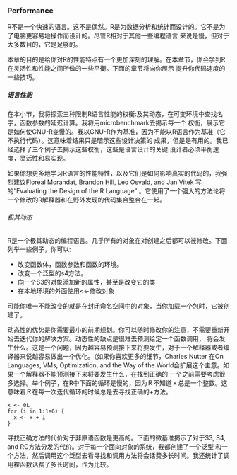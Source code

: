 ### Performance
R不是一个快速的语言。这不是偶然。R是为数据分析和统计而设计的。它不是为了电脑更容易地操作而设计的。尽管R相对于其他一些编程语言
来说是慢，但对于大多数目的，它是足够的。

本章的目的是给你对R的性能特点有一个更加深刻的理解。在本章节，你会学到R在灵活性和性能之间所做的一些平衡。下面的章节将向你展示
提升你代码速度的一些技巧。


##### 语言性能
在本小节，我将探索三种限制R语言性能的权衡:及其动态，在可变环境中查找名字，函数参数的延迟计算。我将用microbenchmark去揭示每一个
权衡，展示它是如何使GNU-R变慢的。我以GNU-R作为基准，因为不能以R语言作为基准（它不执行代码）。这意味着结果只是暗示这些设计决策的
成果，但是是有用的。我已经选择了三个例子去揭示这些权衡，这些是语言设计的关键:设计者必须平衡速度，灵活性和易实现。

如果你想更多地学习R语言的性能特性，以及它们是如何影响真实的代码的，我强烈建议Floreal Morandat, Brandon Hill, Leo Osvald, and Jan Vitek
写的“Evaluating the Design of the R Language” 。它使用了一个强大的方法论将一个修改的R解释器和在野外发现的代码集合整合在一起。

###### 极其动态
R是一个极其动态的编程语言。几乎所有的对象在对创建之后都可以被修改。下面列举一些例子，你可以:
- 改变函数体，函数参数和函数的环境。
- 改变一个泛型的s4方法。
- 向一个S3的对象添加新的属性，甚至是改变它的类
- 在本地环境的外面使用<<-修改对象

可能你唯一不能改变的就是在封闭命名空间中的对象，当你加载一个包时，它被创建了。

动态性的优势是你需要最小的前期规划。你可以随时修改你的注意，不需要重新开始去迭代你的解决方案。动态性的缺点是很难去预测给定一个函数调用，
将会发生什么。这是一个问题，因为越容易预测接下来将要发生，对于一个解释器或者编译器来说越容易做出一个优化。（如果你喜欢更多的细节，Charles Nutter
在On Languages, VMs, Optimization, and the Way of the World会扩展这个主意。如果一个解释器不能预测接下来将要发生什么，在找到正确的
一个之前需要考虑很多选择。举个例子，在R中下面的循环是慢的，因为Ｒ不知道ｘ总是一个整数。这意味着Ｒ在每一次迭代循环的时候总是去寻找正确的+方法。

```
x <- 0L
for (i in 1:1e6) {
  x <- x + 1
}
```
寻找正确方法的代价对于非原语函数是更高的。下面的微基准揭示了对于S3, S4, and RC方法分发的代价。对于每一个面向对象的系统，我都创建了一个泛型
和一个方法，然后调用这个泛型去看寻找和调用方法将会话费多长时间。我还统计了调用裸函数话费了多长时间，作为比较。
